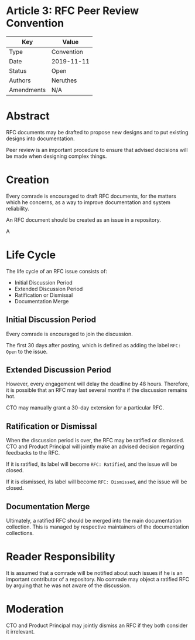 # Article 3: RFC Peer Review Convention

Key | Value
--- | ---
Type | Convention
Date | 2019-11-11
Status | Open
Authors | Neruthes
Amendments | N/A

# Abstract

RFC documents may be drafted to propose new designs and to put existing designs into documentation.

Peer review is an important procedure to ensure that advised decisions will be made when designing complex things.

# Creation

Every comrade is encouraged to draft RFC documents, for the matters which he concerns, as a way to improve documentation and system reliability.

An RFC document should be created as an issue in a repository.

A

# Life Cycle

The life cycle of an RFC issue consists of:

- Initial Discussion Period
- Extended Discussion Period
- Ratification or Dismissal
- Documentation Merge

## Initial Discussion Period

Every comrade is encouraged to join the discussion.

The first 30 days after posting, which is defined as adding the label `RFC: Open` to the issue.

## Extended Discussion Period

However, every engagement will delay the deadline by 48 hours. Therefore, it is possible that an RFC may last several months if the discussion remains hot.

CTO may manually grant a 30-day extension for a particular RFC.

## Ratification or Dismissal

When the discussion period is over, the RFC may be ratified or dismissed. CTO and Product Principal will jointly make an advised decision regarding feedbacks to the RFC.

If it is ratified, its label will become `RFC: Ratified`, and the issue will be closed.

If it is dismissed, its label will become `RFC: Dismissed`, and the issue will be closed.

## Documentation Merge

Ultimately, a ratified RFC should be merged into the main documentation collection. This is managed by respective maintainers of the documentation collections.

# Reader Responsibility

It is assumed that a comrade will be notified about such issues if he is an important contributor of a repository. No comrade may object a ratified RFC by arguing that he was not aware of the discussion.

# Moderation

CTO and Product Principal may jointly dismiss an RFC if they both consider it irrelevant.
